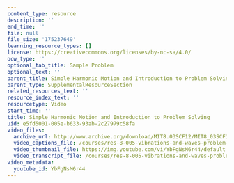 ```yaml
---
content_type: resource
description: ''
end_time: ''
file: null
file_size: '175237649'
learning_resource_types: []
license: https://creativecommons.org/licenses/by-nc-sa/4.0/
ocw_type: ''
optional_tab_title: Sample Problem
optional_text: ''
parent_title: Simple Harmonic Motion and Introduction to Problem Solving
parent_type: SupplementalResourceSection
related_resources_text: ''
resource_index_text: ''
resourcetype: Video
start_time: ''
title: Simple Harmonic Motion and Introduction to Problem Solving
uid: e5fd5001-005e-b633-93ab-2c27979c58fa
video_files:
  archive_url: http://www.archive.org/download/MIT8.03SCF12/MIT8_03SCF12_ses01_300k.mp4
  video_captions_file: /courses/res-8-005-vibrations-and-waves-problem-solving-fall-2012/fdd5b086eeda5492b5c9c8e333654b9d_YbFgNsM6r44.vtt
  video_thumbnail_file: https://img.youtube.com/vi/YbFgNsM6r44/default.jpg
  video_transcript_file: /courses/res-8-005-vibrations-and-waves-problem-solving-fall-2012/a99b62a003c3f62ddb4b012df64444ce_YbFgNsM6r44.pdf
video_metadata:
  youtube_id: YbFgNsM6r44
---
```

